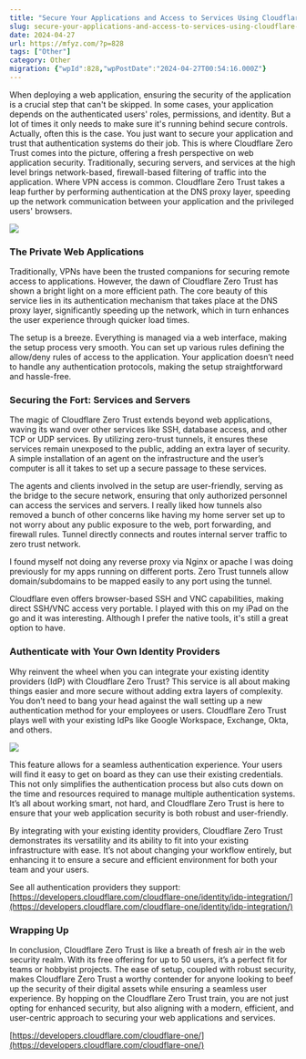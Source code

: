 ```yaml
---
title: "Secure Your Applications and Access to Services Using Cloudflare Zero Trust"
slug: secure-your-applications-and-access-to-services-using-cloudflare-zero-trust
date: 2024-04-27
url: https://mfyz.com/?p=828
tags: ["Other"]
category: Other
migration: {"wpId":828,"wpPostDate":"2024-04-27T00:54:16.000Z"}
---
```


When deploying a web application, ensuring the security of the application is a crucial step that can't be skipped. In some cases, your application depends on the authenticated users' roles, permissions, and identity. But a lot of times it only needs to make sure it's running behind secure controls. Actually, often this is the case. You just want to secure your application and trust that authentication systems do their job. This is where Cloudflare Zero Trust comes into the picture, offering a fresh perspective on web application security. Traditionally, securing servers, and services at the high level brings network-based, firewall-based filtering of traffic into the application. Where VPN access is common. Cloudflare Zero Trust takes a leap further by performing authentication at the DNS proxy layer, speeding up the network communication between your application and the privileged users' browsers.

![](/images/archive/en/2024/04/network-diagram_hu35c98d3bbf0ecf738b5b543af7009e44_79161_2296x1101_resize_q75_box_3-fe1feb83.jpeg)

### The Private Web Applications

Traditionally, VPNs have been the trusted companions for securing remote access to applications. However, the dawn of Cloudflare Zero Trust has shown a bright light on a more efficient path. The core beauty of this service lies in its authentication mechanism that takes place at the DNS proxy layer, significantly speeding up the network, which in turn enhances the user experience through quicker load times.

The setup is a breeze. Everything is managed via a web interface, making the setup process very smooth. You can set up various rules defining the allow/deny rules of access to the application. Your application doesn’t need to handle any authentication protocols, making the setup straightforward and hassle-free.

### Securing the Fort: Services and Servers

The magic of Cloudflare Zero Trust extends beyond web applications, waving its wand over other services like SSH, database access, and other TCP or UDP services. By utilizing zero-trust tunnels, it ensures these services remain unexposed to the public, adding an extra layer of security. A simple installation of an agent on the infrastructure and the user’s computer is all it takes to set up a secure passage to these services.

The agents and clients involved in the setup are user-friendly, serving as the bridge to the secure network, ensuring that only authorized personnel can access the services and servers. I really liked how tunnels also removed a bunch of other concerns like having my home server set up to not worry about any public exposure to the web, port forwarding, and firewall rules. Tunnel directly connects and routes internal server traffic to zero trust network.

I found myself not doing any reverse proxy via Nginx or apache I was doing previously for my apps running on different ports. Zero Trust tunnels allow domain/subdomains to be mapped easily to any port using the tunnel.

Cloudflare even offers browser-based SSH and VNC capabilities, making direct SSH/VNC access very portable. I played with this on my iPad on the go and it was interesting. Although I prefer the native tools, it's still a great option to have.

### Authenticate with Your Own Identity Providers

Why reinvent the wheel when you can integrate your existing identity providers (IdP) with Cloudflare Zero Trust? This service is all about making things easier and more secure without adding extra layers of complexity. You don’t need to bang your head against the wall setting up a new authentication method for your employees or users. Cloudflare Zero Trust plays well with your existing IdPs like Google Workspace, Exchange, Okta, and others.

![](/images/archive/en/2024/04/Screenshot-2024-04-26-20.44.37.jpg)

This feature allows for a seamless authentication experience. Your users will find it easy to get on board as they can use their existing credentials. This not only simplifies the authentication process but also cuts down on the time and resources required to manage multiple authentication systems. It’s all about working smart, not hard, and Cloudflare Zero Trust is here to ensure that your web application security is both robust and user-friendly.

By integrating with your existing identity providers, Cloudflare Zero Trust demonstrates its versatility and its ability to fit into your existing infrastructure with ease. It’s not about changing your workflow entirely, but enhancing it to ensure a secure and efficient environment for both your team and your users.

See all authentication providers they support: [https://developers.cloudflare.com/cloudflare-one/identity/idp-integration/](https://developers.cloudflare.com/cloudflare-one/identity/idp-integration/)

### Wrapping Up

In conclusion, Cloudflare Zero Trust is like a breath of fresh air in the web security realm. With its free offering for up to 50 users, it’s a perfect fit for teams or hobbyist projects. The ease of setup, coupled with robust security, makes Cloudflare Zero Trust a worthy contender for anyone looking to beef up the security of their digital assets while ensuring a seamless user experience. By hopping on the Cloudflare Zero Trust train, you are not just opting for enhanced security, but also aligning with a modern, efficient, and user-centric approach to securing your web applications and services.

[https://developers.cloudflare.com/cloudflare-one/](https://developers.cloudflare.com/cloudflare-one/)